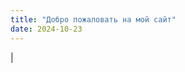 ```yaml
---
title: "Добро пожаловать на мой сайт"
date: 2024-10-23
---
```


<div id="typed-text" style="display: inline;"></div> <!-- Здесь будет печатающий текст -->
<span id="cursor" style="display: inline-block;">|</span> <!-- Палочка -->

<script>
document.addEventListener("DOMContentLoaded", function() {
    const texts = ["Люблю решать сложные задачи и находить креативные решения."];
    let index = 0;
    let charIndex = 0;
    const typedText = document.getElementById("typed-text");
    const cursor = document.getElementById("cursor");

    function type() {
        if (charIndex < texts[index].length) {
            typedText.textContent += texts[index].charAt(charIndex);
            charIndex++;
            setTimeout(type, 100); // Задержка между печатью символов
        } else {
            // Запускаем мигание палочки после завершения печати
            cursor.style.animation = "blink 1s step-start infinite"; 
        }
    }

    // Начинаем печатать текст при загрузке страницы
    type(); 

    // Создаем анимацию мигания для палочки
    const style = document.createElement('style');
    style.innerHTML = `
        @keyframes blink {
            50% {
                opacity: 0;
            }
        }
    `;
    document.head.appendChild(style);
});
</script>